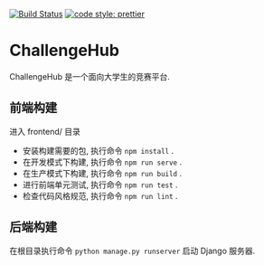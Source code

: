 [![Build Status](https://travis-ci.com/AerysNan/ChallengeHub.svg?token=UB5Xzp6dhS72fDX13on9&branch=master)](https://travis-ci.com/AerysNan/ubiquitous-potato)
[![code style: prettier](https://img.shields.io/badge/code_style-prettier-ff69b4.svg?style=flat-square)](https://github.com/prettier/prettier)

# ChallengeHub

ChallengeHub 是一个面向大学生的竞赛平台.

## 前端构建

进入 frontend/ 目录

- 安装构建需要的包, 执行命令 `npm install` .
- 在开发模式下构建, 执行命令 `npm run serve` .
- 在生产模式下构建, 执行命令 `npm run build` .
- 进行前端单元测试, 执行命令 `npm run test` .
- 检查代码风格规范, 执行命令 `npm run lint` .

## 后端构建

在根目录执行命令 `python manage.py runserver` 启动 Django 服务器.
